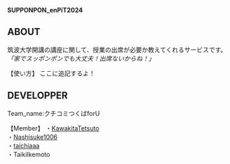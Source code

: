 **SUPPONPON_enPiT2024**

## ABOUT
筑波大学開講の講座に関して、授業の出席が必要か教えてくれるサービスです。
*「家でスッポンポンでも大丈夫！出席ないからね！」*

【使い方】
ここに追記するよ！

## DEVELOPPER
<p>Team_name:クチコミつくばforU</p>
【Member】
  ・<a href = "https://github.com/KawakitaTetsuto">KawakitaTetsuto</a><br>
  ・<a href = "https://github.com/Nashisuke1006">Nashisuke1006</a><br>
  ・<a href = "https://github.com/taichiaaa">taichiaaa</a><br>
  ・<a herf = "https://github.com/TaikiIkemoto">TaikiIkemoto</a><br>


